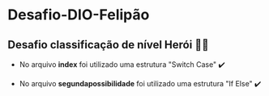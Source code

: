 # Desafio-DIO-Felipão
## Desafio classificação de nível Herói 🦸‍♀️ 

* No arquivo __index__ foi utilizado uma estrutura "Switch Case" ✔️

* No arquivo __segundapossibilidade__ foi utilizado uma estrutura "If Else" ✔️
